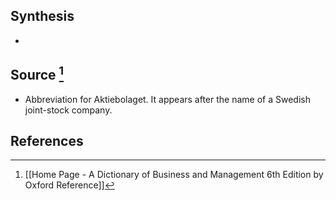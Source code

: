## Synthesis
- 
## Source [^1]
- Abbreviation for Aktiebolaget. It appears after the name of a Swedish joint-stock company.
## References

[^1]: [[Home Page - A Dictionary of Business and Management 6th Edition by Oxford Reference]]